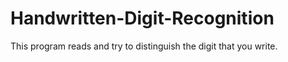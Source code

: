 # Handwritten-Digit-Recognition
This program reads and try to distinguish the digit that you write.
